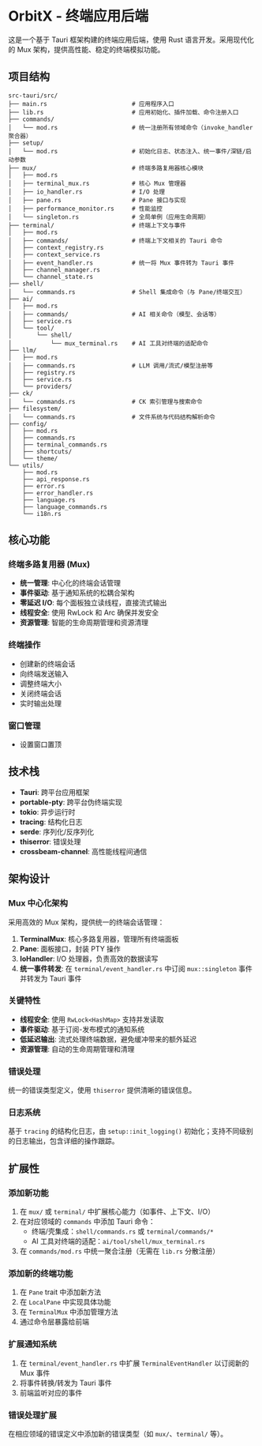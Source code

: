 # OrbitX - 终端应用后端

这是一个基于 Tauri 框架构建的终端应用后端，使用 Rust 语言开发。采用现代化的 Mux 架构，提供高性能、稳定的终端模拟功能。

## 项目结构

```text
src-tauri/src/
├── main.rs                        # 应用程序入口
├── lib.rs                         # 应用初始化、插件加载、命令注册入口
├── commands/
│   └── mod.rs                     # 统一注册所有领域命令（invoke_handler 聚合器）
├── setup/
│   └── mod.rs                     # 初始化日志、状态注入、统一事件/深链/启动参数
├── mux/                           # 终端多路复用器核心模块
│   ├── mod.rs
│   ├── terminal_mux.rs            # 核心 Mux 管理器
│   ├── io_handler.rs              # I/O 处理
│   ├── pane.rs                    # Pane 接口与实现
│   ├── performance_monitor.rs     # 性能监控
│   └── singleton.rs               # 全局单例（应用生命周期）
├── terminal/                      # 终端上下文与事件
│   ├── mod.rs
│   ├── commands/                  # 终端上下文相关的 Tauri 命令
│   ├── context_registry.rs
│   ├── context_service.rs
│   ├── event_handler.rs           # 统一将 Mux 事件转为 Tauri 事件
│   ├── channel_manager.rs
│   └── channel_state.rs
├── shell/
│   └── commands.rs                # Shell 集成命令（与 Pane/终端交互）
├── ai/
│   ├── mod.rs
│   ├── commands/                  # AI 相关命令（模型、会话等）
│   ├── service.rs
│   └── tool/
│       └── shell/
│           └── mux_terminal.rs    # AI 工具对终端的适配命令
├── llm/
│   ├── mod.rs
│   ├── commands.rs                # LLM 调用/流式/模型注册等
│   ├── registry.rs
│   ├── service.rs
│   └── providers/
├── ck/
│   └── commands.rs                # CK 索引管理与搜索命令
├── filesystem/
│   └── commands.rs                # 文件系统与代码结构解析命令
├── config/
│   ├── mod.rs
│   ├── commands.rs
│   ├── terminal_commands.rs
│   ├── shortcuts/
│   └── theme/
└── utils/
    ├── mod.rs
    ├── api_response.rs
    ├── error.rs
    ├── error_handler.rs
    ├── language.rs
    ├── language_commands.rs
    └── i18n.rs
```

## 核心功能

### 终端多路复用器 (Mux)

- **统一管理**: 中心化的终端会话管理
- **事件驱动**: 基于通知系统的松耦合架构
- **零延迟 I/O**: 每个面板独立读线程，直接流式输出
- **线程安全**: 使用 RwLock 和 Arc 确保并发安全
- **资源管理**: 智能的生命周期管理和资源清理

### 终端操作

- 创建新的终端会话
- 向终端发送输入
- 调整终端大小
- 关闭终端会话
- 实时输出处理

### 窗口管理

- 设置窗口置顶

## 技术栈

- **Tauri**: 跨平台应用框架
- **portable-pty**: 跨平台伪终端实现
- **tokio**: 异步运行时
- **tracing**: 结构化日志
- **serde**: 序列化/反序列化
- **thiserror**: 错误处理
- **crossbeam-channel**: 高性能线程间通信

## 架构设计

### Mux 中心化架构

采用高效的 Mux 架构，提供统一的终端会话管理：

1. **TerminalMux**: 核心多路复用器，管理所有终端面板
2. **Pane**: 面板接口，封装 PTY 操作
3. **IoHandler**: I/O 处理器，负责高效的数据读写
4. **统一事件转发**: 在 `terminal/event_handler.rs` 中订阅 `mux::singleton` 事件并转发为 Tauri 事件

### 关键特性

- **线程安全**: 使用 `RwLock<HashMap>` 支持并发读取
- **事件驱动**: 基于订阅-发布模式的通知系统
- **低延迟输出**: 流式处理终端数据，避免缓冲带来的额外延迟
- **资源管理**: 自动的生命周期管理和清理

### 错误处理

统一的错误类型定义，使用 `thiserror` 提供清晰的错误信息。

### 日志系统

基于 `tracing` 的结构化日志，由 `setup::init_logging()` 初始化；支持不同级别的日志输出，包含详细的操作跟踪。

## 扩展性

### 添加新功能

1. 在 `mux/` 或 `terminal/` 中扩展核心能力（如事件、上下文、I/O）
2. 在对应领域的 `commands` 中添加 Tauri 命令：
   - 终端/壳集成：`shell/commands.rs` 或 `terminal/commands/*`
   - AI 工具对终端的适配：`ai/tool/shell/mux_terminal.rs`
3. 在 `commands/mod.rs` 中统一聚合注册（无需在 `lib.rs` 分散注册）

### 添加新的终端功能

1. 在 `Pane` trait 中添加新方法
2. 在 `LocalPane` 中实现具体功能
3. 在 `TerminalMux` 中添加管理方法
4. 通过命令层暴露给前端

### 扩展通知系统

1. 在 `terminal/event_handler.rs` 中扩展 `TerminalEventHandler` 以订阅新的 Mux 事件
2. 将事件转换/转发为 Tauri 事件
3. 前端监听对应的事件

### 错误处理扩展

在相应领域的错误定义中添加新的错误类型（如 `mux/`、`terminal/` 等）。
